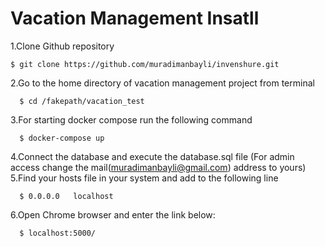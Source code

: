 Vacation Management Insatll
================

1.Clone Github repository
  ```
  $ git clone https://github.com/muradimanbayli/invenshure.git
  ```
2.Go to the home directory of vacation management project from terminal
```
  $ cd /fakepath/vacation_test
```  
3.For starting docker compose run the following command
```
  $ docker-compose up
```  
4.Connect the database and execute the database.sql file (For admin access change the mail(muradimanbayli@gmail.com) address to yours)
5.Find your hosts file in your system and add to the following line
```
  $ 0.0.0.0   localhost
```  
6.Open Chrome browser and enter the link below:
```
  $ localhost:5000/
```
